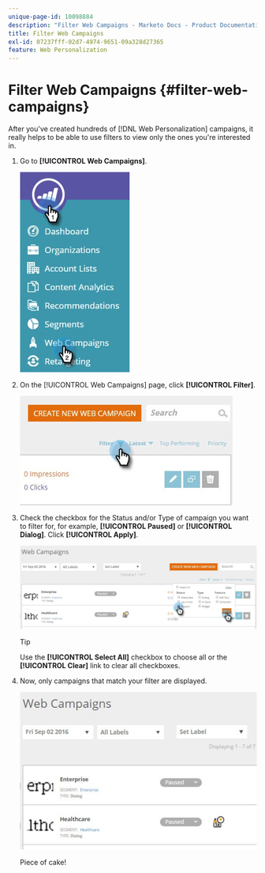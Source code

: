 ```yaml
---
unique-page-id: 10098884
description: "Filter Web Campaigns - Marketo Docs - Product Documentation"
title: Filter Web Campaigns
exl-id: 07237fff-02d7-4974-9651-09a328d27365
feature: Web Personalization
---
```

# Filter Web Campaigns {#filter-web-campaigns}

After you've created hundreds of [!DNL Web Personalization] campaigns, it really helps to be able to use filters to view only the ones you're interested in.

1. Go to **[!UICONTROL Web Campaigns]**.

   ![](assets/web-campaigns-hand-8.jpg)

1. On the [!UICONTROL Web Campaigns] page, click **[!UICONTROL Filter]**.

   ![](assets/web-campaigns-page-filter-hand.jpg)

1. Check the checkbox for the Status and/or Type of campaign you want to filter for, for example, **[!UICONTROL Paused]** or **[!UICONTROL Dialog]**. Click **[!UICONTROL Apply]**.

   ![](assets/web-campaigns-filters-hands.jpg)

   >[!TIP]
   >
   >Use the **[!UICONTROL Select All]** checkbox to choose all or the **[!UICONTROL Clear]** link to clear all checkboxes.

1. Now, only campaigns that match your filter are displayed.

   ![](assets/web-campaigns-filter-only-paused.jpg)

   Piece of cake!
